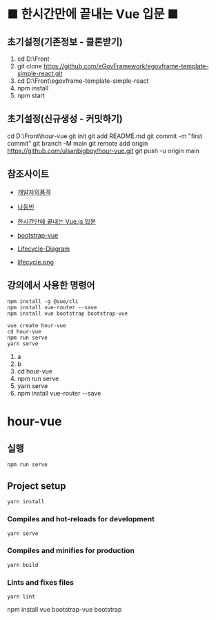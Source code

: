 ﻿

# ■ 한시간만에 끝내는 Vue 입문 ■


## 초기설정(기존정보 - 클론받기)
1. cd D:\Front
2. git clone https://github.com/eGovFramework/egovframe-template-simple-react.git
3. cd D:\Front\egovframe-template-simple-react
4. npm install
5. npm start


## 초기설정(신규생성 - 커밋하기)
cd D:\Front\hour-vue
git init
git add README.md
git commit -m "first commit"
git branch -M main
git remote add origin https://github.com/ulsanbigboy/hour-vue.git
git push -u origin main


## 참조사이트
- [개발자의품격](https://github.com/seungwongo)
- [나동빈](https://github.com/ndb796/React-Multi-Page-Web-Template-1)
- [한시간만에 끝내는 Vue.js 입문](https://github.com/seungwongo/vuejs-1hour)

- [bootstrap-vue](https://bootstrap-vue.org/)

- [Lifecycle-Diagram](https://v2.vuejs.org/v2/guide/instance.html#Lifecycle-Diagram)
- [lifecycle.png](https://v2.vuejs.org/images/lifecycle.png)










## 강의에서 사용한 명령어
```
npm install -g @vue/cli
npm install vue-router --save
npm install vue bootstrap bootstrap-vue

vue create hour-vue
cd hour-vue
npm run serve
yarn serve
```

1. a
2. b
3. cd hour-vue
4. npm run serve
5. yarn serve
6. npm install vue-router --save

# hour-vue

## 실행
```
npm run serve
```


## Project setup
```
yarn install
```

### Compiles and hot-reloads for development
```
yarn serve
```

### Compiles and minifies for production
```
yarn build
```

### Lints and fixes files
```
yarn lint
```



npm install vue bootstrap-vue bootstrap
